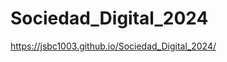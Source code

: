 # Sociedad_Digital_2024
<a href="https://jsbc1003.github.io/Sociedad_Digital_2024/">https://jsbc1003.github.io/Sociedad_Digital_2024/</a>
